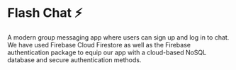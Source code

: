 # Flash Chat ⚡️

A modern group messaging app where users can sign up and log in to chat.
We have used Firebase Cloud Firestore as well as the Firebase authentication package to equip our app with a cloud-based NoSQL database and secure authentication methods. 



